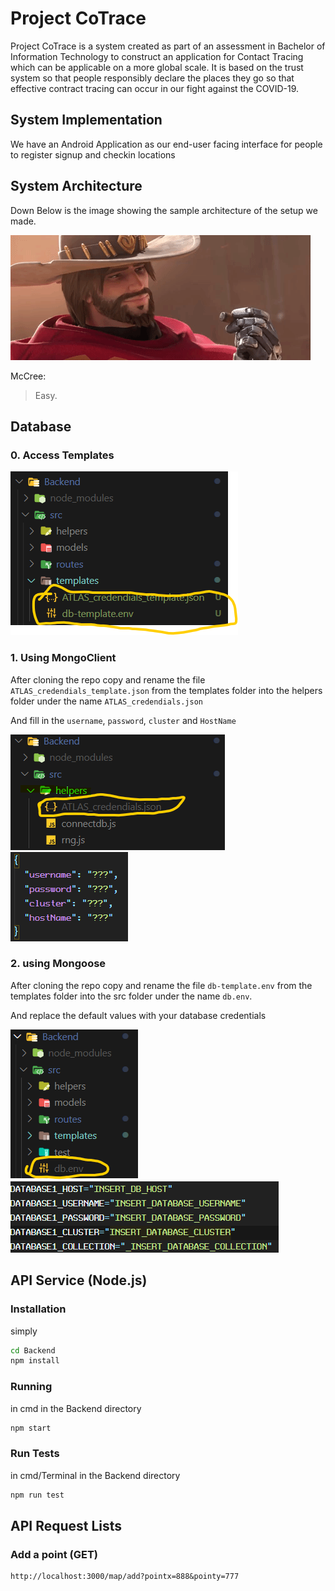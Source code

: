 # Project CoTrace

Project CoTrace is a system created as part of an assessment in Bachelor of Information Technology to construct an application for Contact Tracing which can be applicable on a more global scale. It is based on the trust system so that people responsibly declare the places they go so that effective contract tracing can occur in our fight against the COVID-19.

## System Implementation

We have an Android Application as our end-user facing interface for people to register signup
and checkin locations

## System Architecture

Down Below is the image showing the sample architecture of the setup we made.

![til](./Resource/mccree.gif)

McCree:

> Easy.

## Database

### 0. Access Templates

![til2](./Resource/templates_location.png)

### 1. Using MongoClient

After cloning the repo copy and rename the file `ATLAS_credendials_template.json` from the templates folder into the helpers folder under the name `ATLAS_credendials.json`

And fill in the `username`, `password`, `cluster` and `HostName`

![til2](./Resource/helpers.png) ![til2](./Resource/credentials_template_json.png)

### 2. using Mongoose

After cloning the repo copy and rename the file `db-template.env` from the templates folder into the src folder under the name `db.env`.

And replace the default values with your database credentials

![til2](./Resource/db.env.png) ![til2](./Resource/dbenv_template.png)

## API Service (Node.js)

### Installation

simply

```bash
cd Backend
npm install
```

### Running

in cmd in the Backend directory

```bash
npm start
```

### Run Tests

in cmd/Terminal in the Backend directory

```bash
npm run test
```

## API Request Lists

### Add a point (GET)

```url
http://localhost:3000/map/add?pointx=888&pointy=777
```
